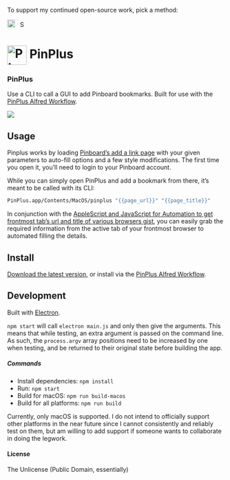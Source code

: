 To support my continued open-source work, pick a method:

[<img src='https://upload.wikimedia.org/wikipedia/commons/5/53/PayPal_2014_logo.svg' height='18' alt='Support via Paypal'>](https://www.paypal.me/vitorgalvao)&nbsp;&nbsp;
[<img src='https://upload.wikimedia.org/wikipedia/commons/c/c5/Bitcoin_logo.svg' height='15' alt='Support via Bitcoin'>](http://vitorgalvao.com/bitcoin_tip_jar.html)

# <img src='https://i.imgur.com/4cX4Eex.png' width='45' align='center' alt='PinPlus logo'> PinPlus

### PinPlus

Use a CLI to call a GUI to add Pinboard bookmarks. Built for use with the [PinPlus Alfred Workflow](https://github.com/vitorgalvao/alfred-workflows/tree/master/PinPlus).

![](https://i.imgur.com/NasZq96.png)

## Usage

Pinplus works by loading [Pinboard’s add a link page](https://pinboard.in/add) with your given parameters to auto-fill options and a few style modifications. The first time you open it, you’ll need to login to your Pinboard account.

While you can simply open PinPlus and add a bookmark from there, it’s meant to be called with its CLI:

```bash
PinPlus.app/Contents/MacOS/pinplus "{{page_url}}" "{{page_title}}"
```

In conjunction with the [AppleScript and JavaScript for Automation to get frontmost tab’s url and title of various browsers gist](https://gist.github.com/vitorgalvao/5392178), you can easily grab the required information from the active tab of your frontmost browser to automated filling the details.

## Install

[Download the latest version](https://github.com/vitorgalvao/pinplus/releases), or install via the [PinPlus Alfred Workflow](https://github.com/vitorgalvao/alfred-workflows/tree/master/PinPlus).

## Development

Built with [Electron](http://electron.atom.io).

`npm start` will call `electron main.js` and only then give the arguments. This means that while testing, an extra argument is passed on the command line. As such, the `process.argv` array positions need to be increased by one when testing, and be returned to their original state before building the app.

##### Commands

- Install dependencies: `npm install`
- Run: `npm start`
- Build for macOS: `npm run build-macos`
- Build for all platforms: `npm run build`

Currently, only macOS is supported. I do not intend to officially support other platforms in the near future since I cannot consistently and reliably test on them, but am willing to add support if someone wants to collaborate in doing the legwork.

#### License

The Unlicense (Public Domain, essentially)
